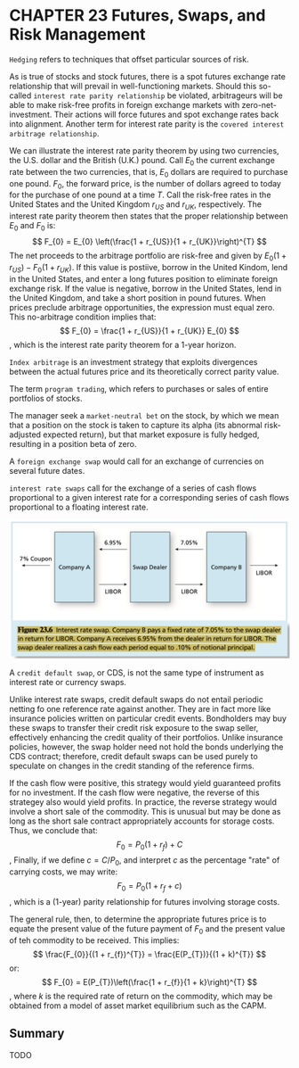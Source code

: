 # CHAPTER 23 Futures, Swaps, and Risk Management

`Hedging` refers to techniques that offset particular sources of risk.

As is true of stocks and stock futures, there is a spot futures exchange rate relationship that will prevail in well-functioning markets. Should this so-called `interest rate parity relationship` be violated, arbitrageurs will be able to make risk-free profits in foreign exchange markets with zero-net-investment. Their actions will force futures and spot exchange rates back into alignment. Another term for interest rate parity is the `covered interest arbitrage relationship`.

We can illustrate the interest rate parity theorem by using two currencies, the U.S. dollar and the British (U.K.) pound. Call $E_{0}$ the current exchange rate between the two currencies, that is, $E_{0}$ dollars are required to purchase one pound. $F_{0}$, the forward price, is the number of dollars agreed to today for the purchase of one pound at a time $T$. Call the risk-free rates in the United States and the United Kingdom $r_{US}$ and $r_{UK}$, respectively. The interest rate parity theorem then states that the proper relationship between $E_{0}$ and $F_{0}$ is:
$$
F_{0} = E_{0} \left(\frac{1 + r_{US}}{1 + r_{UK}}\right)^{T}
$$
The net proceeds to the arbitrage portfolio are risk-free and given by $E_{0}(1 + r_{US}) - F_{0}(1 + r_{UK})$. If this value is postiive, borrow in the United Kindom, lend in the United States, and enter a long futures position to eliminate foreign exchange risk. If the value is negative, borrow in the United States, lend in the United Kingdom, and take a short position in pound futures. When prices preclude arbitrage opportunities, the expression must equal zero. This no-arbitrage condition implies that:
$$
F_{0} = \frac{1 + r_{US}}{1 + r_{UK}} E_{0}
$$
, which is the interest rate parity theorem for a 1-year horizon.

`Index arbitrage` is an investment strategy that exploits divergences between the actual futures price and its theoretically correct parity value.

The term `program trading`, which refers to purchases or sales of entire portfolios of stocks.

The manager seek a `market-neutral bet` on the stock, by which we mean that a position on the stock is taken to capture its alpha (its abnormal risk-adjusted expected return), but that market exposure is fully hedged, resulting in a position beta of zero.

A `foreign exchange swap` would call for an exchange of currencies on several future dates.

`interest rate swaps` call for the exchange of a series of cash flows proportional to a given interest rate for a corresponding series of cash flows proportional to a floating interest rate.

![23_6](res/23_6.png)

A `credit default swap`, or CDS, is not the same type of instrument as interest rate or currency swaps.

Unlike interest rate swaps, credit default swaps do not entail periodic netting fo one reference rate against another. They are in fact more like insurance policies written on particular credit events. Bondholders may buy these swaps to transfer their credit risk exposure to the swap seller, effectively enhancing the credit quality of their portfolios. Unlike insurance policies, however, the swap holder need not hold the bonds underlying the CDS contract; therefore, credit default swaps can be used purely to speculate on changes in the credit standing of the reference firms.

If the cash flow were positive, this strategy would yield guaranteed profits for no investment. If the cash flow were negative, the reverse of this strategey also would yield profits. In practice, the reverse strategy would involve a short sale of the commodity. This is unusual but may be done as long as the short sale contract appropriately accounts for storage costs. Thus, we conclude that:
$$
F_{0} = P_{0}(1 + r_{f}) + C
$$
, Finally, if we define $c = C / P_{0}$, and interpret $c$ as the percentage "rate" of carrying costs, we may write:
$$
F_{0} = P_{0}(1 + r_{f} + c)
$$
, which is a (1-year) parity relationship for futures involving storage costs.

The general rule, then, to determine the appropriate futures price is to equate the present value of the future payment of $F_{0}$ and the present value of teh commodity to be received. This implies:
$$
\frac{F_{0}}{(1 + r_{f})^{T}} = \frac{E(P_{T})}{(1 + k)^{T}}
$$
or:
$$
F_{0} = E(P_{T})\left(\frac{1 + r_{f}}{1 + k}\right)^{T}
$$
, where $k$ is the required rate of return on the commodity, which may be obtained from a model of asset market equilibrium such as the CAPM.



## Summary

TODO